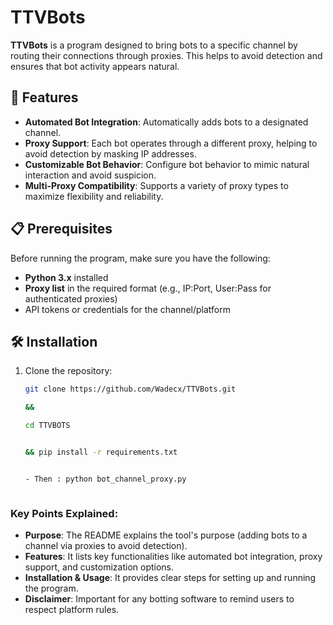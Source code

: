 # TTVBots

**TTVBots** is a program designed to bring bots to a specific channel by routing their connections through proxies. This helps to avoid detection and ensures that bot activity appears natural.

## 🚀 Features

- **Automated Bot Integration**: Automatically adds bots to a designated channel.
- **Proxy Support**: Each bot operates through a different proxy, helping to avoid detection by masking IP addresses.
- **Customizable Bot Behavior**: Configure bot behavior to mimic natural interaction and avoid suspicion.
- **Multi-Proxy Compatibility**: Supports a variety of proxy types to maximize flexibility and reliability.

## 📋 Prerequisites

Before running the program, make sure you have the following:

- **Python 3.x** installed
- **Proxy list** in the required format (e.g., IP:Port, User:Pass for authenticated proxies)
- API tokens or credentials for the channel/platform

## 🛠️ Installation

1. Clone the repository:

   ```bash
   git clone https://github.com/Wadecx/TTVBots.git

   &&

   cd TTVBOTS


   && pip install -r requirements.txt


   - Then : python bot_channel_proxy.py



   ```

### Key Points Explained:

- **Purpose**: The README explains the tool's purpose (adding bots to a channel via proxies to avoid detection).
- **Features**: It lists key functionalities like automated bot integration, proxy support, and customization options.
- **Installation & Usage**: It provides clear steps for setting up and running the program.
- **Disclaimer**: Important for any botting software to remind users to respect platform rules.
